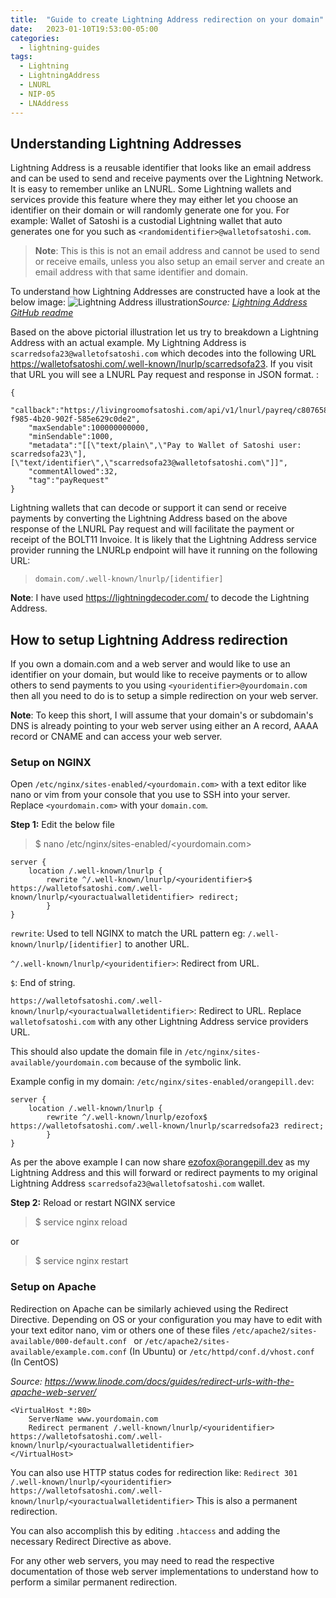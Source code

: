 ```yaml
---
title:  "Guide to create Lightning Address redirection on your domain"
date:   2023-01-10T19:53:00-05:00
categories: 
  - lightning-guides
tags:
  - Lightning
  - LightningAddress
  - LNURL
  - NIP-05
  - LNAddress
---
```


## Understanding Lightning Addresses
Lightning Address is a reusable identifier that looks like an email address and can be used to send and receive payments over the Lightning Network. It is easy to remember unlike an LNURL. Some Lightning wallets and services provide this feature where they may either let you choose an identifier on their domain or will randomly generate one for you. For example: Wallet of Satoshi is a custodial Lightning wallet that auto generates one for you such as `<randomidentifier>@walletofsatoshi.com`.  

>**Note**: This is this is not an email address and cannot be used to send or receive emails, unless you also setup an email server and create an email address with that same identifier and domain. 

To understand how Lightning Addresses are constructed have a look at the below image:
![Lightning Address illustration](https://camo.githubusercontent.com/268abc621585b68fbf1229eab51c3c9344870ec3f227a1ff237c7423ba3ba28e/68747470733a2f2f692e696d6775722e636f6d2f444956357138712e706e67)*Source: [Lightning Address GitHub readme](https://github.com/andrerfneves/lightning-address/blob/master/README.md)*

Based on the above pictorial illustration let us try to breakdown a Lightning Address with an actual example. My Lightning Address is `scarredsofa23@walletofsatoshi.com` which decodes into the following URL https://walletofsatoshi.com/.well-known/lnurlp/scarredsofa23. If you visit that URL you will see a LNURL Pay request and response in JSON format. :
```
{
	"callback":"https://livingroomofsatoshi.com/api/v1/lnurl/payreq/c8076587-f985-4b20-902f-585e629c0de2",
	"maxSendable":100000000000,
	"minSendable":1000,
	"metadata":"[[\"text/plain\",\"Pay to Wallet of Satoshi user: scarredsofa23\"],[\"text/identifier\",\"scarredsofa23@walletofsatoshi.com\"]]",
	"commentAllowed":32,
	"tag":"payRequest"
}
```

Lightning wallets that can decode or support it can send or receive payments by converting the Lightning Address based on the above response of the LNURL Pay request and will facilitate the payment or receipt of the BOLT11 Invoice. 
It is likely that the Lightning Address service provider running the LNURLp endpoint will have it running on the following URL:
> `domain.com/.well-known/lnurlp/[identifier]`

**Note**: I have used https://lightningdecoder.com/ to decode the Lightning Address.

## How to setup Lightning Address redirection
If you own a domain.com and a web server and would like to use an identifier on your domain, but would like to receive payments or to allow others to send payments to you using `<youridentifier>@yourdomain.com` then all you need to do is to setup a simple redirection on your web server.

**Note**: To keep this short, I will assume that your domain's or subdomain's DNS is already pointing to your web server using either an A record, AAAA record or CNAME and can access your web server.

### Setup on NGINX
Open `/etc/nginx/sites-enabled/<yourdomain.com>` with a text editor like nano or vim from your console that you use to SSH into your server. Replace `<yourdomain.com>` with your `domain.com`.

**Step 1:** Edit the below file
 >$ nano /etc/nginx/sites-enabled/<yourdomain.com>
```
server {
	location /.well-known/lnurlp {
		rewrite ^/.well-known/lnurlp/<youridentifier>$ https://walletofsatoshi.com/.well-known/lnurlp/<youractualwalletidentifier> redirect;
        }	
}
```

`rewrite`: Used to tell NGINX to match the URL pattern eg: `/.well-known/lnurlp/[identifier]` to another URL.

`^/.well-known/lnurlp/<youridentifier>`: Redirect from URL.

`$`: End of string.

`https://walletofsatoshi.com/.well-known/lnurlp/<youractualwalletidentifier>`: Redirect to URL. Replace `walletofsatoshi.com` with any other Lightning Address service providers URL.

This should also update the domain file in `/etc/nginx/sites-available/yourdomain.com` because of the symbolic link. 

Example config in my domain: `/etc/nginx/sites-enabled/orangepill.dev`:
```
server {
	location /.well-known/lnurlp {
		rewrite ^/.well-known/lnurlp/ezofox$ https://walletofsatoshi.com/.well-known/lnurlp/scarredsofa23 redirect;
        }	
}
```
As per the above example I can now share ezofox@orangepill.dev as my Lightning Address and this will forward or redirect payments to my original Lightning Address `scarredsofa23@walletofsatoshi.com` wallet.

**Step 2:** Reload or restart NGINX service
>$ service nginx reload  

or
>$ service nginx restart

### Setup on Apache
Redirection on Apache can be similarly achieved using the Redirect Directive. Depending on OS or your configuration you may have to edit with your text editor nano, vim or others one of these files  `/etc/apache2/sites-available/000-default.conf ` or `/etc/apache2/sites-available/example.com.conf` (In Ubuntu) or `/etc/httpd/conf.d/vhost.conf` (In CentOS)

*Source: https://www.linode.com/docs/guides/redirect-urls-with-the-apache-web-server/*
```
<VirtualHost *:80>
	ServerName www.yourdomain.com
	Redirect permanent /.well-known/lnurlp/<youridentifier> https://walletofsatoshi.com/.well-known/lnurlp/<youractualwalletidentifier>
</VirtualHost>
```
You can also use HTTP status codes for redirection like:
`Redirect 301 /.well-known/lnurlp/<youridentifier> https://walletofsatoshi.com/.well-known/lnurlp/<youractualwalletidentifier>`
This is also a permanent redirection.

You can also accomplish this by editing `.htaccess` and adding the necessary Redirect Directive as above. 

For any other web servers, you may need to read the respective documentation of those web server implementations to understand how to perform a similar permanent redirection.



